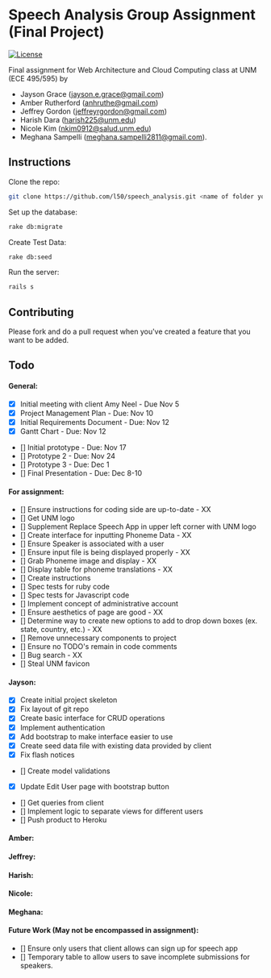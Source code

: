 # Speech Analysis Group Assignment (Final Project)

[![License](http://img.shields.io/:license-mit-blue.svg)](http://doge.mit-license.org)

Final assignment for Web Architecture and Cloud Computing class at UNM (ECE 495/595) by

* Jayson Grace (jayson.e.grace@gmail.com)
* Amber Rutherford (anhruthe@gmail.com)
* Jeffrey Gordon (jeffreyrgordon@gmail.com)
* Harish Dara (harish225@unm.edu)
* Nicole Kim (nkim0912@salud.unm.edu)
* Meghana Sampelli (meghana.sampelli2811@gmail.com).

## Instructions

Clone the repo:
```bash
git clone https://github.com/l50/speech_analysis.git <name of folder you choose> && cd <name of folder you chose>
```
Set up the database:
```bash
rake db:migrate
```
Create Test Data:
```bash
rake db:seed
```
Run the server:
```bash
rails s
```

## Contributing
Please fork and do a pull request when you've created a feature that you want to be added.

## Todo
#### General:
- [x] Initial meeting with client Amy Neel - Due Nov 5
- [x] Project Management Plan - Due: Nov 10
- [x] Initial Requirements Document - Due: Nov 12
- [x] Gantt Chart - Due: Nov 12
- [] Initial prototype - Due: Nov 17
- [] Prototype 2 - Due: Nov 24
- [] Prototype 3 - Due: Dec 1
- [] Final Presentation - Due: Dec 8-10

#### For assignment:
- [] Ensure instructions for coding side are up-to-date - XX
- [] Get UNM logo
- [] Supplement Replace Speech App in upper left corner with UNM logo
- [] Create interface for inputting Phoneme Data - XX
- [] Ensure Speaker is associated with a user
- [] Ensure input file is being displayed properly - XX
- [] Grab Phoneme image and display - XX
- [] Display table for phoneme translations - XX
- [] Create instructions
- [] Spec tests for ruby code
- [] Spec tests for Javascript code
- [] Implement concept of administrative account
- [] Ensure aesthetics of page are good - XX
- [] Determine way to create new options to add to drop down boxes (ex. state, country, etc.) - XX
- [] Remove unnecessary components to project
- [] Ensure no TODO's remain in code comments
- [] Bug search - XX
- [] Steal UNM favicon

#### Jayson:
- [x] Create initial project skeleton
- [x] Fix layout of git repo
- [x] Create basic interface for CRUD operations
- [x] Implement authentication
- [x] Add bootstrap to make interface easier to use
- [x] Create seed data file with existing data provided by client
- [x] Fix flash notices
- [] Create model validations
- [x] Update Edit User page with bootstrap button
- [] Get queries from client
- [] Implement logic to separate views for different users
- [] Push product to Heroku

#### Amber:

#### Jeffrey:

#### Harish:

#### Nicole:

#### Meghana:

#### Future Work (May not be encompassed in assignment):
- [] Ensure only users that client allows can sign up for speech app
- [] Temporary table to allow users to save incomplete submissions for speakers.
